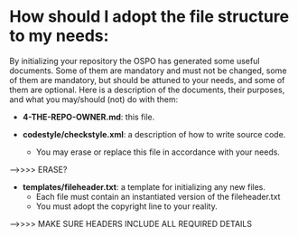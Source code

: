 # How should I adopt the file structure to my needs:

By initializing your repository the OSPO has generated some useful documents. Some of them are mandatory and must not be changed, some of them are mandatory, but should be attuned to your needs, and some of them are optional. Here is a description of the documents, their purposes, and what you may/should (not) do with them:

* **4-THE-REPO-OWNER.md**: this file.

* **codestyle/checkstyle.xml**: a description of how to write source code.
  - You may erase or replace this file in accordance with your needs.
  
-->>>> ERASE?

* **templates/fileheader.txt**: a template for initializing any new files.
  - Each file must contain an instantiated version of the fileheader.txt
  - You must adopt the copyright line to your reality.
  
-->>>> MAKE SURE HEADERS INCLUDE ALL REQUIRED DETAILS

